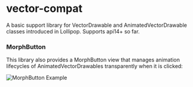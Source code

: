 # vector-compat
A basic support library for VectorDrawable and AnimatedVectorDrawable classes introduced in Lollipop. Supports api14+ so far.

### MorphButton
This library also provides a MorphButton view that manages animation lifecycles of AnimatedVectorDrawables transparently when it is clicked:

![MorphButton Example](https://github.com/wnafee/vector-compat/blob/master/demo.gif)


